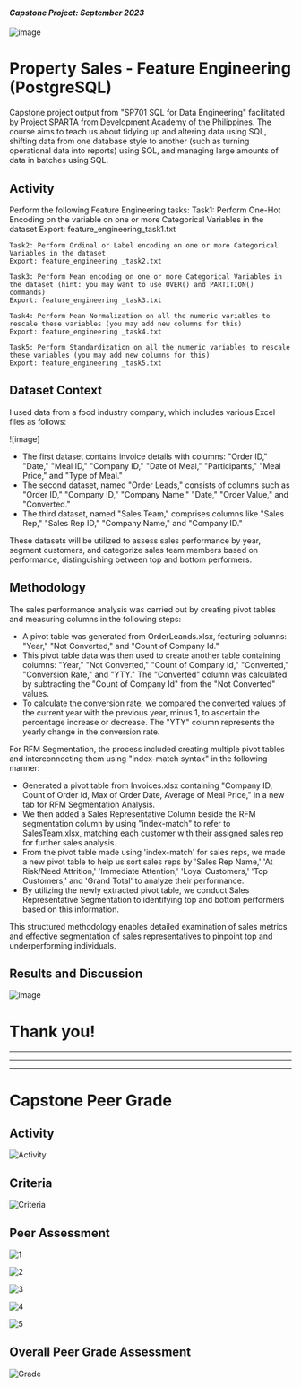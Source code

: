 #### *Capstone Project: September 2023*

![image](https://github.com/jvenncpe/Feature-Engineering-PostgreSQL/assets/35190918/e2904409-8a97-479a-8ec1-4b8f9861135e)


# Property Sales - Feature Engineering (PostgreSQL)

Capstone project output from "SP701 SQL for Data Engineering" facilitated by Project SPARTA from Development Academy of the Philippines. The course aims to teach us about tidying up and altering data using SQL, shifting data from one database style to another (such as turning operational data into reports) using SQL, and managing large amounts of data in batches using SQL.

## Activity
Perform the following Feature Engineering tasks:
	Task1: Perform One-Hot Encoding on the variable on one or more Categorical Variables in the dataset
	Export: feature_engineering_task1.txt

	Task2: Perform Ordinal or Label encoding on one or more Categorical Variables in the dataset
	Export: feature_engineering _task2.txt

	Task3: Perform Mean encoding on one or more Categorical Variables in the dataset (hint: you may want to use OVER() and PARTITION() commands)
	Export: feature_engineering _task3.txt

	Task4: Perform Mean Normalization on all the numeric variables to rescale these variables (you may add new columns for this)
	Export: feature_engineering _task4.txt

	Task5: Perform Standardization on all the numeric variables to rescale these variables (you may add new columns for this)
	Export: feature_engineering _task5.txt

## Dataset Context

I used data from a food industry company, which includes various Excel files as follows:

![image]

- The first dataset contains invoice details with columns: "Order ID," "Date," "Meal ID," "Company ID," "Date of Meal," "Participants," "Meal Price," and "Type of Meal."
- The second dataset, named "Order Leads," consists of columns such as "Order ID," "Company ID," "Company Name," "Date," "Order Value," and "Converted."
- The third dataset, named "Sales Team," comprises columns like "Sales Rep," "Sales Rep ID," "Company Name," and "Company ID."

These datasets will be utilized to assess sales performance by year, segment customers, and categorize sales team members based on performance, distinguishing between top and bottom performers.

## Methodology
The sales performance analysis was carried out by creating pivot tables and measuring columns in the following steps:
- A pivot table was generated from OrderLeands.xlsx, featuring columns: "Year," "Not Converted," and "Count of Company Id."
- This pivot table data was then used to create another table containing columns: "Year," "Not Converted," "Count of Company Id," "Converted," "Conversion Rate," and "YTY." The "Converted" column was calculated by subtracting the "Count of Company Id" from the "Not Converted" values.
- To calculate the conversion rate, we compared the converted values of the current year with the previous year, minus 1, to ascertain the percentage increase or decrease. The "YTY" column represents the yearly change in the conversion rate.


For RFM Segmentation, the process included creating multiple pivot tables and interconnecting them using "index-match syntax" in the following manner:
- Generated a pivot table from Invoices.xlsx containing "Company ID, Count of Order Id, Max of Order Date, Average of Meal Price," in a new tab for RFM Segmentation Analysis.
- We then added a Sales Representative Column beside the RFM segmentation column by using "index-match" to refer to SalesTeam.xlsx, matching each customer with their assigned sales rep for further sales analysis.
- From the pivot table made using 'index-match' for sales reps, we made a new pivot table to help us sort sales reps by 'Sales Rep Name,' 'At Risk/Need Attrition,' 'Immediate Attention,' 'Loyal Customers,' 'Top Customers,' and 'Grand Total' to analyze their performance.
- By utilizing the newly extracted pivot table, we conduct Sales Representative Segmentation to identifying top and bottom performers based on this information.

This structured methodology enables detailed examination of sales metrics and effective segmentation of sales representatives to pinpoint top and underperforming individuals.

## Results and Discussion

![image](https://github.com/jvenncpe/Property-Sales-Feature-Engineering-PostgreSQL/assets/35190918/03ec8e0d-019c-45e7-9d61-abdebc8351cc)

# Thank you!

---
---
---

# Capstone Peer Grade
## Activity

![Activity](https://github.com/jvenncpe/Property-Sales-Feature-Engineering-PostgreSQL/assets/35190918/b4d850c6-bce1-4906-aef8-dc9ef578022a)



## Criteria

![Criteria](https://github.com/jvenncpe/Property-Sales-Feature-Engineering-PostgreSQL/assets/35190918/43fc56bc-267b-48d1-ad3d-1d432bf4df00)



## Peer Assessment

![1](https://github.com/jvenncpe/Property-Sales-Feature-Engineering-PostgreSQL/assets/35190918/f122707d-6ab4-4c9e-9f0a-0664127ba825)


![2](https://github.com/jvenncpe/Property-Sales-Feature-Engineering-PostgreSQL/assets/35190918/1c4ef5d8-881a-4f1c-8091-690c0302cfaa)


![3](https://github.com/jvenncpe/Property-Sales-Feature-Engineering-PostgreSQL/assets/35190918/0ac5ba92-95b5-4d1f-8775-ed01761fe1a2)


![4](https://github.com/jvenncpe/Property-Sales-Feature-Engineering-PostgreSQL/assets/35190918/514b7890-57df-4032-922d-11bdfaa08c37)


![5](https://github.com/jvenncpe/Property-Sales-Feature-Engineering-PostgreSQL/assets/35190918/9e481e81-1142-469f-8d6c-027de05a092e)



## Overall Peer Grade Assessment

![Grade](https://github.com/jvenncpe/Property-Sales-Feature-Engineering-PostgreSQL/assets/35190918/0ca95ba9-c26b-49ff-b897-bf32d93b9fed)


